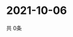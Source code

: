 # 2021-10-06
  共 0条

  <!-- BEGIN -->
  <!-- 最后更新时间Wed Oct 06 2021 02:20:01 GMT+0000 (Coordinated Universal Time) -->
  
  <!-- END -->
  
  